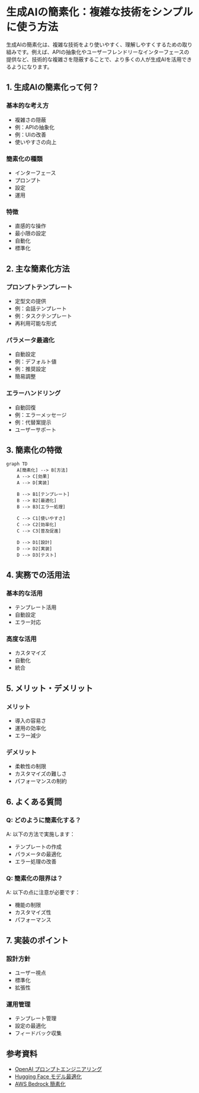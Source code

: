 # 生成AIの簡素化：複雑な技術をシンプルに使う方法

生成AIの簡素化は、複雑な技術をより使いやすく、理解しやすくするための取り組みです。例えば、APIの抽象化やユーザーフレンドリーなインターフェースの提供など、技術的な複雑さを隠蔽することで、より多くの人が生成AIを活用できるようになります。

## 1. 生成AIの簡素化って何？

### 基本的な考え方
- 複雑さの隠蔽
- 例：APIの抽象化
- 例：UIの改善
- 使いやすさの向上

### 簡素化の種類
- インターフェース
- プロンプト
- 設定
- 運用

### 特徴
- 直感的な操作
- 最小限の設定
- 自動化
- 標準化

## 2. 主な簡素化方法

### プロンプトテンプレート
- 定型文の提供
- 例：会話テンプレート
- 例：タスクテンプレート
- 再利用可能な形式

### パラメータ最適化
- 自動設定
- 例：デフォルト値
- 例：推奨設定
- 簡易調整

### エラーハンドリング
- 自動回復
- 例：エラーメッセージ
- 例：代替案提示
- ユーザーサポート

## 3. 簡素化の特徴

```mermaid
graph TD
    A[簡素化] --> B[方法]
    A --> C[効果]
    A --> D[実装]
    
    B --> B1[テンプレート]
    B --> B2[最適化]
    B --> B3[エラー処理]
    
    C --> C1[使いやすさ]
    C --> C2[効率化]
    C --> C3[普及促進]
    
    D --> D1[設計]
    D --> D2[実装]
    D --> D3[テスト]
```

## 4. 実務での活用法

### 基本的な活用
- テンプレート活用
- 自動設定
- エラー対応

### 高度な活用
- カスタマイズ
- 自動化
- 統合

## 5. メリット・デメリット

### メリット
- 導入の容易さ
- 運用の効率化
- エラー減少

### デメリット
- 柔軟性の制限
- カスタマイズの難しさ
- パフォーマンスの制約

## 6. よくある質問

### Q: どのように簡素化する？
A: 以下の方法で実施します：
- テンプレートの作成
- パラメータの最適化
- エラー処理の改善

### Q: 簡素化の限界は？
A: 以下の点に注意が必要です：
- 機能の制限
- カスタマイズ性
- パフォーマンス

## 7. 実装のポイント

### 設計方針
- ユーザー視点
- 標準化
- 拡張性

### 運用管理
- テンプレート管理
- 設定の最適化
- フィードバック収集

## 参考資料

- [OpenAI プロンプトエンジニアリング](https://platform.openai.com/docs/guides/prompt-engineering)
- [Hugging Face モデル最適化](https://huggingface.co/docs/transformers/optimization)
- [AWS Bedrock 簡素化](https://aws.amazon.com/bedrock/) 
